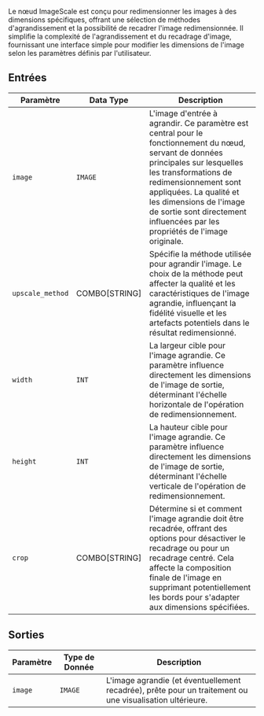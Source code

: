 Le nœud ImageScale est conçu pour redimensionner les images à des dimensions spécifiques, offrant une sélection de méthodes d'agrandissement et la possibilité de recadrer l'image redimensionnée. Il simplifie la complexité de l'agrandissement et du recadrage d'image, fournissant une interface simple pour modifier les dimensions de l'image selon les paramètres définis par l'utilisateur.

## Entrées

| Paramètre       | Data Type | Description                                                                           |
|-----------------|-------------|---------------------------------------------------------------------------------------|
| `image`         | `IMAGE`     | L'image d'entrée à agrandir. Ce paramètre est central pour le fonctionnement du nœud, servant de données principales sur lesquelles les transformations de redimensionnement sont appliquées. La qualité et les dimensions de l'image de sortie sont directement influencées par les propriétés de l'image originale. |
| `upscale_method`| COMBO[STRING] | Spécifie la méthode utilisée pour agrandir l'image. Le choix de la méthode peut affecter la qualité et les caractéristiques de l'image agrandie, influençant la fidélité visuelle et les artefacts potentiels dans le résultat redimensionné. |
| `width`         | `INT`       | La largeur cible pour l'image agrandie. Ce paramètre influence directement les dimensions de l'image de sortie, déterminant l'échelle horizontale de l'opération de redimensionnement. |
| `height`        | `INT`       | La hauteur cible pour l'image agrandie. Ce paramètre influence directement les dimensions de l'image de sortie, déterminant l'échelle verticale de l'opération de redimensionnement. |
| `crop`          | COMBO[STRING] | Détermine si et comment l'image agrandie doit être recadrée, offrant des options pour désactiver le recadrage ou pour un recadrage centré. Cela affecte la composition finale de l'image en supprimant potentiellement les bords pour s'adapter aux dimensions spécifiées. |

## Sorties

| Paramètre | Type de Donnée | Description |
|-----------|-------------|-------------|
| `image`   | `IMAGE`     | L'image agrandie (et éventuellement recadrée), prête pour un traitement ou une visualisation ultérieure. |
